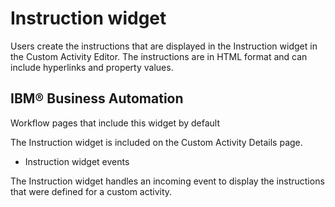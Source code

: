 # Instruction widget

Users create the instructions that are displayed in the Instruction widget in the
Custom Activity Editor. The instructions are in HTML format and can include hyperlinks and property
values.

## IBM® Business Automation
Workflow pages that include this widget by
default

The Instruction widget is included on the Custom Activity Details
page.

- Instruction widget events

The Instruction widget handles an incoming event to display the instructions that were defined for a custom activity.